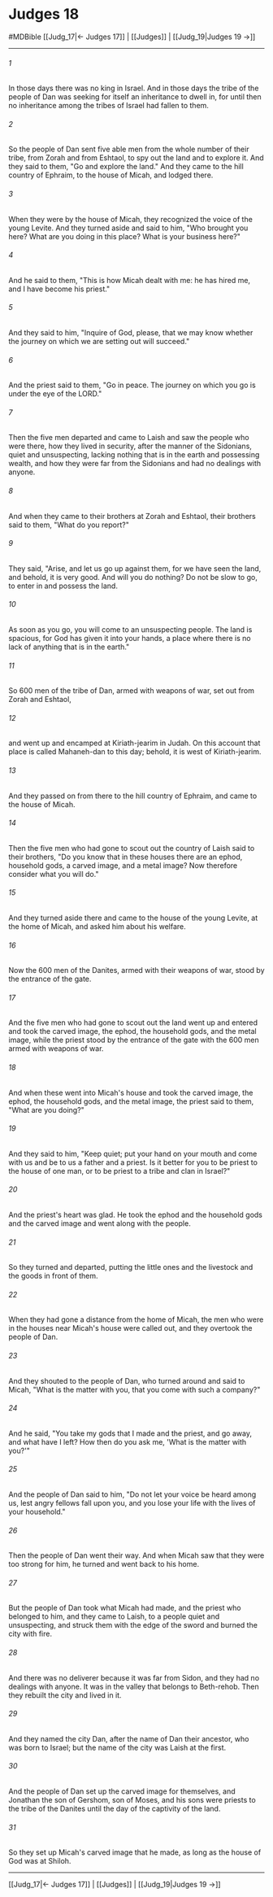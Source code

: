 # Judges 18
#MDBible
[[Judg_17|← Judges 17]] | [[Judges]] | [[Judg_19|Judges 19 →]]

***

###### 1 

In those days there was no king in Israel. And in those days the tribe of the people of Dan was seeking for itself an inheritance to dwell in, for until then no inheritance among the tribes of Israel had fallen to them. 

###### 2 

So the people of Dan sent five able men from the whole number of their tribe, from Zorah and from Eshtaol, to spy out the land and to explore it. And they said to them, "Go and explore the land." And they came to the hill country of Ephraim, to the house of Micah, and lodged there. 

###### 3 

When they were by the house of Micah, they recognized the voice of the young Levite. And they turned aside and said to him, "Who brought you here? What are you doing in this place? What is your business here?" 

###### 4 

And he said to them, "This is how Micah dealt with me: he has hired me, and I have become his priest." 

###### 5 

And they said to him, "Inquire of God, please, that we may know whether the journey on which we are setting out will succeed." 

###### 6 

And the priest said to them, "Go in peace. The journey on which you go is under the eye of the LORD." 

###### 7 

Then the five men departed and came to Laish and saw the people who were there, how they lived in security, after the manner of the Sidonians, quiet and unsuspecting, lacking nothing that is in the earth and possessing wealth, and how they were far from the Sidonians and had no dealings with anyone. 

###### 8 

And when they came to their brothers at Zorah and Eshtaol, their brothers said to them, "What do you report?" 

###### 9 

They said, "Arise, and let us go up against them, for we have seen the land, and behold, it is very good. And will you do nothing? Do not be slow to go, to enter in and possess the land. 

###### 10 

As soon as you go, you will come to an unsuspecting people. The land is spacious, for God has given it into your hands, a place where there is no lack of anything that is in the earth." 

###### 11 

So 600 men of the tribe of Dan, armed with weapons of war, set out from Zorah and Eshtaol, 

###### 12 

and went up and encamped at Kiriath-jearim in Judah. On this account that place is called Mahaneh-dan to this day; behold, it is west of Kiriath-jearim. 

###### 13 

And they passed on from there to the hill country of Ephraim, and came to the house of Micah. 

###### 14 

Then the five men who had gone to scout out the country of Laish said to their brothers, "Do you know that in these houses there are an ephod, household gods, a carved image, and a metal image? Now therefore consider what you will do." 

###### 15 

And they turned aside there and came to the house of the young Levite, at the home of Micah, and asked him about his welfare. 

###### 16 

Now the 600 men of the Danites, armed with their weapons of war, stood by the entrance of the gate. 

###### 17 

And the five men who had gone to scout out the land went up and entered and took the carved image, the ephod, the household gods, and the metal image, while the priest stood by the entrance of the gate with the 600 men armed with weapons of war. 

###### 18 

And when these went into Micah's house and took the carved image, the ephod, the household gods, and the metal image, the priest said to them, "What are you doing?" 

###### 19 

And they said to him, "Keep quiet; put your hand on your mouth and come with us and be to us a father and a priest. Is it better for you to be priest to the house of one man, or to be priest to a tribe and clan in Israel?" 

###### 20 

And the priest's heart was glad. He took the ephod and the household gods and the carved image and went along with the people. 

###### 21 

So they turned and departed, putting the little ones and the livestock and the goods in front of them. 

###### 22 

When they had gone a distance from the home of Micah, the men who were in the houses near Micah's house were called out, and they overtook the people of Dan. 

###### 23 

And they shouted to the people of Dan, who turned around and said to Micah, "What is the matter with you, that you come with such a company?" 

###### 24 

And he said, "You take my gods that I made and the priest, and go away, and what have I left? How then do you ask me, 'What is the matter with you?'" 

###### 25 

And the people of Dan said to him, "Do not let your voice be heard among us, lest angry fellows fall upon you, and you lose your life with the lives of your household." 

###### 26 

Then the people of Dan went their way. And when Micah saw that they were too strong for him, he turned and went back to his home. 

###### 27 

But the people of Dan took what Micah had made, and the priest who belonged to him, and they came to Laish, to a people quiet and unsuspecting, and struck them with the edge of the sword and burned the city with fire. 

###### 28 

And there was no deliverer because it was far from Sidon, and they had no dealings with anyone. It was in the valley that belongs to Beth-rehob. Then they rebuilt the city and lived in it. 

###### 29 

And they named the city Dan, after the name of Dan their ancestor, who was born to Israel; but the name of the city was Laish at the first. 

###### 30 

And the people of Dan set up the carved image for themselves, and Jonathan the son of Gershom, son of Moses, and his sons were priests to the tribe of the Danites until the day of the captivity of the land. 

###### 31 

So they set up Micah's carved image that he made, as long as the house of God was at Shiloh. 

***

[[Judg_17|← Judges 17]] | [[Judges]] | [[Judg_19|Judges 19 →]]

